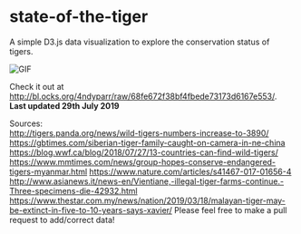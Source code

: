 # state-of-the-tiger
A simple D3.js data visualization to explore the conservation status of tigers.

![GIF](https://github.com/4ndyparr/state-of-the-tiger/blob/master/sample.gif)

Check it out at
http://bl.ocks.org/4ndyparr/raw/68fe672f38bf4fbede73173d6167e553/.
**Last updated 29th July 2019**

Sources:  
http://tigers.panda.org/news/wild-tigers-numbers-increase-to-3890/
https://gbtimes.com/siberian-tiger-family-caught-on-camera-in-ne-china
https://blog.wwf.ca/blog/2018/07/27/13-countries-can-find-wild-tigers/
https://www.mmtimes.com/news/group-hopes-conserve-endangered-tigers-myanmar.html
https://www.nature.com/articles/s41467-017-01656-4
http://www.asianews.it/news-en/Vientiane,-illegal-tiger-farms-continue.-Three-specimens-die-42932.html
https://www.thestar.com.my/news/nation/2019/03/18/malayan-tiger-may-be-extinct-in-five-to-10-years-says-xavier/
Please feel free to make a pull request to add/correct data!
